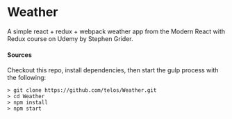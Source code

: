 # Weather

A simple react + redux + webpack weather app from the Modern React with Redux course on Udemy by Stephen Grider.

#### Sources
Checkout this repo, install dependencies, then start the gulp process with the following:

```
> git clone https://github.com/telos/Weather.git
> cd Weather
> npm install
> npm start
```